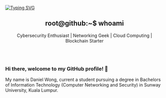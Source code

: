 [![Typing SVG](https://readme-typing-svg.demolab.com?font=Fira+Code&weight=500&size=60&pause=1000&color=00FF5B&center=true&vCenter=true&multiline=true&width=1000&height=100&lines=0xDanW)](https://git.io/typing-svg)

<h2 align='center'> root@github:~$ whoami </h2>
<p align='center'>Cybersecurity Enthusiast | Networking Geek | Cloud Computing | Blockchain Starter</p>

<br></br>
### Hi there, welcome to my GitHub profile! 👋

My name is Daniel Wong, current a student pursuing a degree in Bachelors of Information Technology (Computer Networking and Security) in Sunway University, Kuala Lumpur.

